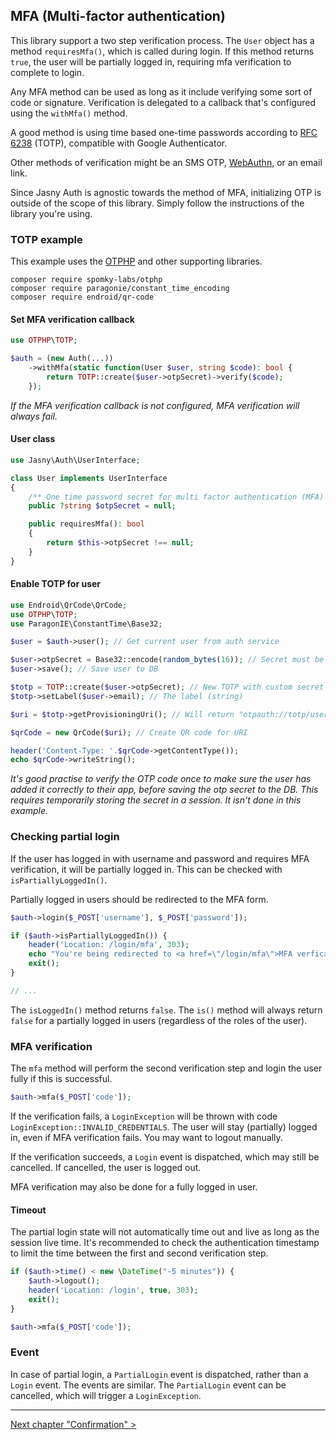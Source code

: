 MFA (Multi-factor authentication)
---

This library support a two step verification process. The `User` object has a method `requiresMfa()`, which is called
during login. If this method returns `true`, the user will be partially logged in, requiring mfa verification to
complete to login.

Any MFA method can be used as long as it include verifying some sort of code or signature. Verification is delegated
to a callback that's configured using the `withMfa()` method. 

A good method is using time based one-time passwords according to [RFC 6238](http://tools.ietf.org/html/rfc6238) (TOTP),
compatible with Google Authenticator.

Other methods of verification might be an SMS OTP, [WebAuthn](https://webauthn.guide/), or an email link.

Since Jasny Auth is agnostic towards the method of MFA, initializing OTP is outside of the scope of this library. Simply
follow the instructions of the library you're using.

### TOTP example

This example uses the [OTPHP](https://github.com/Spomky-Labs/otphp) and other supporting libraries.

```
composer require spomky-labs/otphp
composer require paragonie/constant_time_encoding
composer require endroid/qr-code
```

#### Set MFA verification callback

```php
use OTPHP\TOTP;

$auth = (new Auth(...))
    ->withMfa(static function(User $user, string $code): bool {
        return TOTP::create($user->otpSecret)->verify($code);
    });
```

_If the MFA verification callback is not configured, MFA verification will always fail._

#### User class

```php
use Jasny\Auth\UserInterface;

class User implements UserInterface
{
    /** One time password secret for multi factor authentication (MFA) */
    public ?string $otpSecret = null;

    public requiresMfa(): bool
    {
        return $this->otpSecret !== null;
    }
}
```

#### Enable TOTP for user

```php
use Endroid\QrCode\QrCode;
use OTPHP\TOTP;
use ParagonIE\ConstantTime\Base32;

$user = $auth->user(); // Get current user from auth service

$user->otpSecret = Base32::encode(random_bytes(16)); // Secret must be base32 encoded
$user->save(); // Save user to DB

$totp = TOTP::create($user->otpSecret); // New TOTP with custom secret
$totp->setLabel($user->email); // The label (string)

$uri = $totp->getProvisioningUri(); // Will return "otpauth://totp/user@example.com?secret=JBSWY3DPEHPK3PXP"

$qrCode = new QrCode($uri); // Create QR code for URI

header('Content-Type: '.$qrCode->getContentType());
echo $qrCode->writeString();
``` 

_It's good practise to verify the OTP code once to make sure the user has added it correctly to their app, before saving the otp secret to the DB. This requires temporarily storing the secret in a session. It isn't done in this example._

### Checking partial login

If the user has logged in with username and password and requires MFA verification, it will be partially
logged in. This can be checked with `isPartiallyLoggedIn()`.

Partially logged in users should be redirected to the MFA form.

```php
$auth->login($_POST['username'], $_POST['password']);

if ($auth->isPartiallyLoggedIn()) {
    header('Location: /login/mfa', 303);
    echo "You're being redirected to <a href=\"/login/mfa\">MFA verfication</a>";
    exit();
}

// ...
```

The `isLoggedIn()` method returns `false`. The `is()` method will always return `false` for a partially
logged in users (regardless of the roles of the user).

### MFA verification

The `mfa` method will perform the second verification step and login the user fully if this is successful. 

```php
$auth->mfa($_POST['code']);
```

If the verification fails, a `LoginException` will be thrown with code `LoginException::INVALID_CREDENTIALS`.
The user will stay (partially) logged in, even if MFA verification fails. You may want to logout manually.

If the verification succeeds, a `Login` event is dispatched, which may still be cancelled. If cancelled, the user is
logged out.

MFA verification may also be done for a fully logged in user.

#### Timeout

The partial login state will not automatically time out and live as long as the session live time. It's recommended to
check the authentication timestamp to limit the time between the first and second verification step.

```php
if ($auth->time() < new \DateTime("-5 minutes")) {
    $auth->logout();
    header('Location: /login', true, 303);
    exit();
}

$auth->mfa($_POST['code']);
```

### Event

In case of partial login, a `PartialLogin` event is dispatched, rather than a `Login` event. The events are similar. The
`PartialLogin` event can be cancelled, which will trigger a `LoginException`.

---

[Next chapter "Confirmation" >](confirmation.md)
